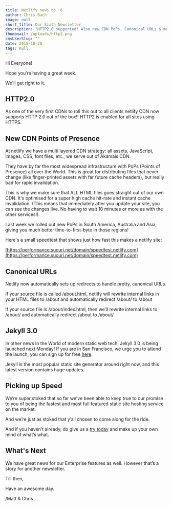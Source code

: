 ```yaml
---
title: Netlify news no. 6
author: Chris Bach
image: null
short_title: Our Sixth Newsletter
description: "HTTP2.0 supported! Also new CDN PoPs, Canonical URLs & more!"
thumbnail: /uploads/http2.png
cmsUserSlug: ""
date: 2015-10-20 
tags: null
---
```


Hi Everyone!

 Hope you’re having a great week.

 We'll get right to it.

## HTTP2.0
As one of the very first CDNs to roll this out to all clients netlify CDN now supports HTTP 2.0 out of the box!! HTTP2 is enabled for all sites using HTTPS.

## New CDN Points of Presence

At netlify we have a multi layered CDN strategy: all assets, JavaScript, images, CSS, font files, etc., we serve out of Akamais CDN.

They have by far the most widespread infrastructure with PoPs (Points of Presence) all over the World. This is great for distributing files that never change (like finger-printed assets with far future cache headers), but really bad for rapid invalidation.

 This is why we make sure that ALL HTML files goes straight out of our own CDN. It's optimised for a super high cache hit-rate and instant cache invalidation. (This means that immediately after you update your site, you can see the changes live. No having to wait 10 minutes or more as with the other services!).

 Last week we rolled out new PoPs in South America, Australia and Asia, giving you much better time-to-first-byte in those regions!

 Here's a small speedtest that shows just how fast this makes a netlify site:

 [https://performance.sucuri.net/domain/speedtest.netlify.com](https://performance.sucuri.net/domain/speedtest.netlify.com)

## Canonical URLs

Netlify now automatically sets up redirects to handle pretty, canonical URLs.

 If your source file is called /about.html, netlify will rewrite internal links in your HTML files to /about and automatically redirect /about/ to /about

 If your source file is /about/index.html, then we’ll rewrite internal links to /about/ and automatically redirect /about to /about/

## Jekyll 3.0

In other news in the World of modern static web tech, Jekyll 3.0 is being launched next Monday! If you are in San Francisco, we urge you to attend the launch, you can sign up for free [here](http://netlify.us2.list-manage.com/track/click?u=3ca88a0cd26d026e590224d67&amp;id=a963250994&amp;e=892365411d).

Jekyll is the most popular static site generator around right now, and this latest version contains huge updates.

## Picking up Speed

We’re super stoked that so far we’ve been able to keep true to our promise to you of being the fastest and most full featured static site hosting service on the market.

 And we’re just as stoked that y’all chosen to come along for the ride.

 And if you haven’t already, do give us a [try today](http://netlify.us2.list-manage.com/track/click?u=3ca88a0cd26d026e590224d67&amp;id=e38b9ef1dc&amp;e=892365411d) and make up your own mind of what’s what.

## What's Next

We have great news for our Enterprise features as well. However that’s a story for another newsletter.

   Till then,

 Have an awesome day.

 /Matt &amp; Chris